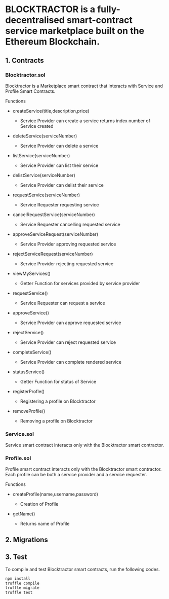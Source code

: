 # BLOCKTRACTOR is a fully-decentralised smart-contract service marketplace built on the Ethereum Blockchain.

## 1. Contracts

### Blocktractor.sol

Blocktractor is a Marketplace smart contract that interacts with Service and Profile Smart Contracts.

Functions

- createService(title,description,price)
  - Service Provider can create a service
    returns index number of Service created
- deleteService(serviceNumber)
  - Service Provider can delete a service
- listService(serviceNumber)
  - Service Provider can list their service
- delistService(serviceNumber)
  - Service Provider can delist their service
- requestService(serviceNumber)
  - Service Requester requesting service
- cancelRequestService(serviceNumber)
  - Service Requester cancelling requested service
- approveServiceRequest(serviceNumber)
  - Service Provider approving requested service
- rejectServiceRequest(serviceNumber)

  - Service Provider rejecting requested service

- viewMyServices()
  - Getter Function for services provided by service provider
- requestService()
  - Service Requester can request a service
- approveService()
  - Service Provider can approve requested service
- rejectService()
  - Service Provider can reject requested service
- completeService()
  - Service Provider can complete rendered service
- statusService()
  - Getter Function for status of Service
- registerProfle()
  - Registering a profile on Blocktractor
- removeProfile()
  - Removing a profile on Blocktractor

### Service.sol

Service smart contract interacts only with the Blocktractor smart contractor.

### Profile.sol

Profile smart contract interacts only with the Blocktractor smart contractor.
Each profile can be both a service provider and a service requester.

Functions

- createProfile(name,username,password)

  - Creation of Profile

- getName()
  - Returns name of Profile

## 2. Migrations

## 3. Test

To compile and test Blocktractor smart contracts, run the following codes.

```bash
npm install
truffle compile
truffle migrate
truffle test
```
